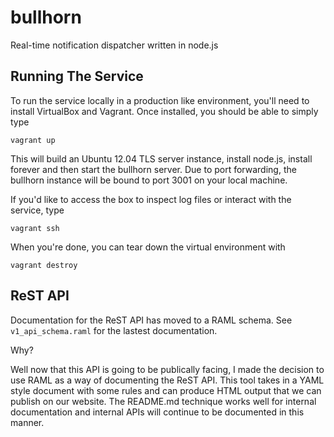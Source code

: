 # bullhorn #

Real-time notification dispatcher written in node.js

## Running The Service ##

To run the service locally in a production like environment, you'll need to
install VirtualBox and Vagrant. Once installed, you should be able to simply
type

```
vagrant up
```

This will build an Ubuntu 12.04 TLS server instance, install node.js, install
forever and then start the bullhorn server. Due to port forwarding, the bullhorn
instance will be bound to port 3001 on your local machine.

If you'd like to access the box to inspect log files or interact with the service,
type

```
vagrant ssh
```

When you're done, you can tear down the virtual environment with

```
vagrant destroy
```

## ReST API ##

Documentation for the ReST API has moved to a RAML schema. See ```v1_api_schema.raml``` for
the lastest documentation.

Why?

Well now that this API is going to be publically facing, I made the decision to use RAML as
a way of documenting the ReST API. This tool takes in a YAML style document with some rules
and can produce HTML output that we can publish on our website. The README.md technique works
well for internal documentation and internal APIs will continue to be documented in this manner.
